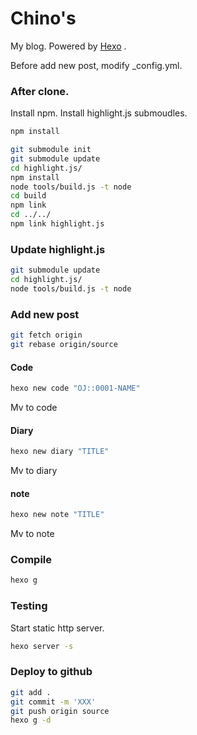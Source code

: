 # Chino's
My blog.
Powered by [Hexo](https://hexo.io/) .

Before add new post, modify _config.yml.


### After clone.

Install npm.
Install highlight.js submoudles.

``` bash
npm install

git submodule init
git submodule update
cd highlight.js/
npm install
node tools/build.js -t node
cd build
npm link
cd ../../
npm link highlight.js
```

### Update highlight.js

``` bash
git submodule update
cd highlight.js/
node tools/build.js -t node
```


### Add new post
``` bash
git fetch origin
git rebase origin/source
```

#### Code
``` bash
hexo new code "OJ::0001-NAME"
```
Mv to code

#### Diary
``` bash
hexo new diary "TITLE"
```
Mv to diary

#### note
``` bash
hexo new note "TITLE"
```
Mv to note


### Compile
``` bash
hexo g
```


### Testing
Start static http server.
``` bash
hexo server -s
```


### Deploy to github
``` bash
git add .
git commit -m 'XXX'
git push origin source
hexo g -d
```

